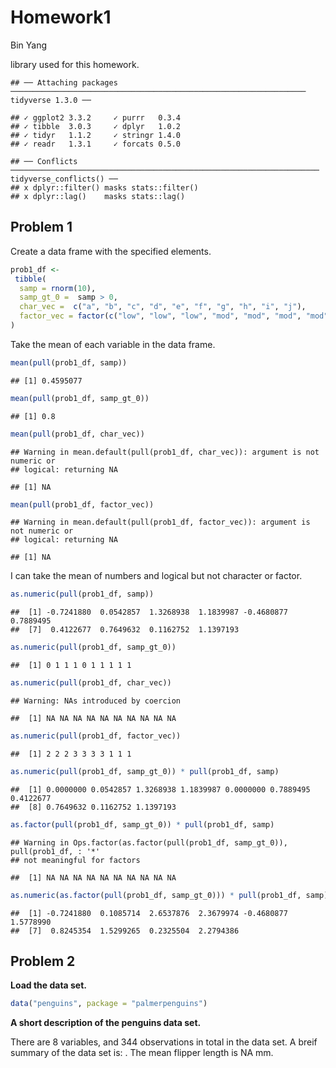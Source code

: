 Homework1
================
Bin Yang

library used for this homework.

    ## ── Attaching packages ────────────────────────────────────────────────────────────────── tidyverse 1.3.0 ──

    ## ✓ ggplot2 3.3.2     ✓ purrr   0.3.4
    ## ✓ tibble  3.0.3     ✓ dplyr   1.0.2
    ## ✓ tidyr   1.1.2     ✓ stringr 1.4.0
    ## ✓ readr   1.3.1     ✓ forcats 0.5.0

    ## ── Conflicts ───────────────────────────────────────────────────────────────────── tidyverse_conflicts() ──
    ## x dplyr::filter() masks stats::filter()
    ## x dplyr::lag()    masks stats::lag()

## Problem 1

Create a data frame with the specified elements.

``` r
prob1_df <- 
 tibble(
  samp = rnorm(10),
  samp_gt_0 =  samp > 0,
  char_vec =  c("a", "b", "c", "d", "e", "f", "g", "h", "i", "j"),
  factor_vec = factor(c("low", "low", "low", "mod", "mod", "mod", "mod", "high", "high", "high"))
)
```

Take the mean of each variable in the data frame.

``` r
mean(pull(prob1_df, samp))
```

    ## [1] 0.4595077

``` r
mean(pull(prob1_df, samp_gt_0))
```

    ## [1] 0.8

``` r
mean(pull(prob1_df, char_vec))
```

    ## Warning in mean.default(pull(prob1_df, char_vec)): argument is not numeric or
    ## logical: returning NA

    ## [1] NA

``` r
mean(pull(prob1_df, factor_vec))
```

    ## Warning in mean.default(pull(prob1_df, factor_vec)): argument is not numeric or
    ## logical: returning NA

    ## [1] NA

I can take the mean of numbers and logical but not character or factor.

``` r
as.numeric(pull(prob1_df, samp))
```

    ##  [1] -0.7241880  0.0542857  1.3268938  1.1839987 -0.4680877  0.7889495
    ##  [7]  0.4122677  0.7649632  0.1162752  1.1397193

``` r
as.numeric(pull(prob1_df, samp_gt_0))
```

    ##  [1] 0 1 1 1 0 1 1 1 1 1

``` r
as.numeric(pull(prob1_df, char_vec))
```

    ## Warning: NAs introduced by coercion

    ##  [1] NA NA NA NA NA NA NA NA NA NA

``` r
as.numeric(pull(prob1_df, factor_vec))
```

    ##  [1] 2 2 2 3 3 3 3 1 1 1

``` r
as.numeric(pull(prob1_df, samp_gt_0)) * pull(prob1_df, samp)
```

    ##  [1] 0.0000000 0.0542857 1.3268938 1.1839987 0.0000000 0.7889495 0.4122677
    ##  [8] 0.7649632 0.1162752 1.1397193

``` r
as.factor(pull(prob1_df, samp_gt_0)) * pull(prob1_df, samp)
```

    ## Warning in Ops.factor(as.factor(pull(prob1_df, samp_gt_0)), pull(prob1_df, : '*'
    ## not meaningful for factors

    ##  [1] NA NA NA NA NA NA NA NA NA NA

``` r
as.numeric(as.factor(pull(prob1_df, samp_gt_0))) * pull(prob1_df, samp)
```

    ##  [1] -0.7241880  0.1085714  2.6537876  2.3679974 -0.4680877  1.5778990
    ##  [7]  0.8245354  1.5299265  0.2325504  2.2794386

## Problem 2

**Load the data set.**

``` r
data("penguins", package = "palmerpenguins")
```

**A short description of the penguins data set.**

There are 8 variables, and 344 observations in total in the data set. A
breif summary of the data set is: . The mean flipper length is NA mm.

